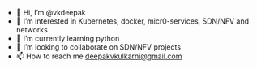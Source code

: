 - 👋 Hi, I’m @vkdeepak
- 👀 I’m interested in Kubernetes, docker, micr0-services, SDN/NFV and networks
- 🌱 I’m currently learning python
- 💞️ I’m looking to collaborate on SDN/NFV projects
- 📫 How to reach me deepakvkulkarni@gmail.com

<!---
vkdeepak/vkdeepak is a ✨ special ✨ repository because its `README.md` (this file) appears on your GitHub profile.
You can click the Preview link to take a look at your changes.
--->
